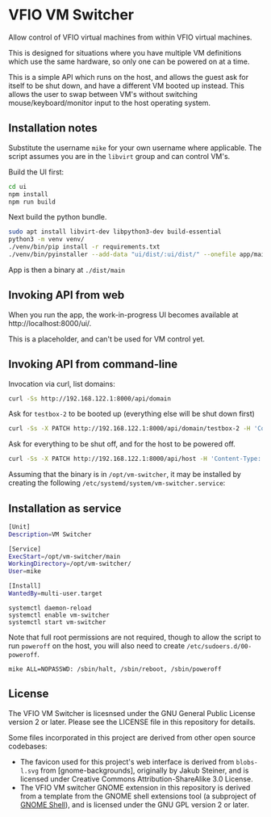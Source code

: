 # VFIO VM Switcher

Allow control of VFIO virtual machines from within VFIO virtual machines.

This is designed for situations where you have multiple VM definitions which use the same hardware, so only one can be powered on at a time.

This is a simple API which runs on the host, and allows the guest ask for itself to be shut down, and have a different VM booted up instead. This allows the user to swap between VM's without switching mouse/keyboard/monitor input to the host operating system.

## Installation notes

Substitute the username `mike` for your own username where applicable. The script assumes you are in the `libvirt` group and can control VM's.

Build the UI first:

```bash
cd ui
npm install
npm run build
```

Next build the python bundle.

```bash
sudo apt install libvirt-dev libpython3-dev build-essential
python3 -m venv venv/
./venv/bin/pip install -r requirements.txt
./venv/bin/pyinstaller --add-data "ui/dist/:ui/dist/" --onefile app/main.py
```

App is then a binary at `./dist/main`

## Invoking API from web

When you run the app, the work-in-progress UI becomes available at http://localhost:8000/ui/.

This is a placeholder, and can't be used for VM control yet.

## Invoking API from command-line

Invocation via curl, list domains:

```bash
curl -Ss http://192.168.122.1:8000/api/domain
```

Ask for `testbox-2` to be booted up (everything else will be shut down first)

```bash
curl -Ss -X PATCH http://192.168.122.1:8000/api/domain/testbox-2 -H 'Content-Type: application/json' -d '{"state" : "RUNNING"}'
```

Ask for everything to be shut off, and for the host to be powered off.

```bash
curl -Ss -X PATCH http://192.168.122.1:8000/api/host -H 'Content-Type: application/json' -d '{"state" : "SHUTOFF"}'
```

Assuming that the binary is in `/opt/vm-switcher`, it may be installed by creating the following `/etc/systemd/system/vm-switcher.service`:

## Installation as service

```bash
[Unit]
Description=VM Switcher

[Service]
ExecStart=/opt/vm-switcher/main
WorkingDirectory=/opt/vm-switcher/
User=mike

[Install]
WantedBy=multi-user.target
```

```
systemctl daemon-reload
systemctl enable vm-switcher
systemctl start vm-switcher
```

Note that full root permissions are not required, though to allow the script to run `poweroff` on the host, you will also need to create `/etc/sudoers.d/00-poweroff`.

```
mike ALL=NOPASSWD: /sbin/halt, /sbin/reboot, /sbin/poweroff
```

## License

The VFIO VM Switcher is licesnsed under the GNU General Public License version 2 or later. Please see the LICENSE file in this repository for details.

Some files incorporated in this project are derived from other open source codebases:

- The favicon used for this project's web interface is derived from `blobs-l.svg` from [gnome-backgrounds], originally by Jakub Steiner, and is licensed under Creative Commons Attribution-ShareAlike 3.0 License.
- The VFIO VM switcher GNOME extension in this repository is derived from a template from the GNOME shell extensions tool (a subproject of [GNOME Shell](https://gitlab.gnome.org/GNOME/gnome-shell)), and is licensed under the GNU GPL version 2 or later.
